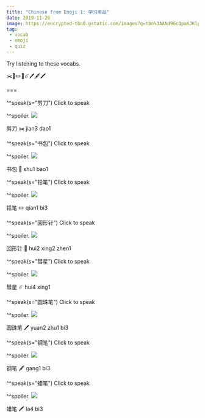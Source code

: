 ```yaml
---
title: "Chinese from Emoji 1: 学习用品"
date: 2019-11-26
image: https://encrypted-tbn0.gstatic.com/images?q=tbn%3AANd9GcQpaKJKlp3UhF_S-Q5sPWmLnKhwb8Ey0sqA7ersas1OJcAgZFzB
tag: 
 - vocab
 - emoji
 - quiz
---
```


Try listening to these vocabs.

✂️🎒✏️📎☄️🖊🖋🖍

===

^^speak(s="剪刀") Click to speak

^^spoiler.
  ![](https://encrypted-tbn0.gstatic.com/images?q=tbn%3AANd9GcQf9uthRjSCBLUdXAk5PWXQtSYMfDy1nAXi0MhUQ3b6mpuE9dsa)
  
  剪刀 ✂️ jian3 dao1

^^speak(s="书包") Click to speak

^^spoiler.
  ![](https://encrypted-tbn0.gstatic.com/images?q=tbn%3AANd9GcSOg4oFnt_XOu-pv7ifeylTOmeXx3hp1HuTFjJrjdU6yXD_L2iT)
  
  书包 🎒 shu1 bao1

^^speak(s="铅笔") Click to speak

^^spoiler.
  ![](https://encrypted-tbn0.gstatic.com/images?q=tbn%3AANd9GcSeqRVWLP5izO4nSbY3wZdv0OhKLYGfLO7H2O5nLze-exV2I-JS)
  
  铅笔 ✏️ qian1 bi3

^^speak(s="回形针") Click to speak

^^spoiler.
  ![](https://encrypted-tbn0.gstatic.com/images?q=tbn%3AANd9GcR3gTlL-qNz806EZhxPoUBgaStj76t001FWfaveOzOm3XeG4H3L)
  
  回形针 📎 hui2 xing2 zhen1

^^speak(s="彗星") Click to speak

^^spoiler.
  ![](https://encrypted-tbn0.gstatic.com/images?q=tbn%3AANd9GcSTWldBLoIHxPTX8CWrohliKP0XC5pvcHBMTBOuO1WtDwWiLKkJ)
  
  彗星 ☄️ hui4 xing1

^^speak(s="圆珠笔") Click to speak

^^spoiler.
  ![](https://encrypted-tbn0.gstatic.com/images?q=tbn%3AANd9GcRbBTS8Vo0niJ-RFbnsziApFkMsFhrRUSW4eFVQBVWBadFv0Vza)
  
  圆珠笔 🖊 yuan2 zhu1 bi3

^^speak(s="钢笔") Click to speak

^^spoiler.
  ![](https://encrypted-tbn0.gstatic.com/images?q=tbn%3AANd9GcSOlTjB-VNBuE_gXJmmZO1D4NqF7UFfYkmALF4qU13wsLsyZ2QR)
  
  钢笔 🖋 gang1 bi3

^^speak(s="蜡笔") Click to speak

^^spoiler.
  ![](https://encrypted-tbn0.gstatic.com/images?q=tbn%3AANd9GcSxSSPteWMVd_5D0gq6qcPWQP3NP7zj0wLKF36rS87WjRQRRDSE)
  
  蜡笔 🖍 la4 bi3
